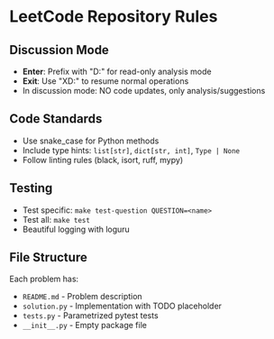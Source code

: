 # LeetCode Repository Rules

## Discussion Mode

- **Enter**: Prefix with "D:" for read-only analysis mode
- **Exit**: Use "XD:" to resume normal operations
- In discussion mode: NO code updates, only analysis/suggestions

## Code Standards

- Use snake_case for Python methods
- Include type hints: `list[str]`, `dict[str, int]`, `Type | None`
- Follow linting rules (black, isort, ruff, mypy)

## Testing

- Test specific: `make test-question QUESTION=<name>`
- Test all: `make test`
- Beautiful logging with loguru

## File Structure

Each problem has:

- `README.md` - Problem description
- `solution.py` - Implementation with TODO placeholder
- `tests.py` - Parametrized pytest tests
- `__init__.py` - Empty package file
